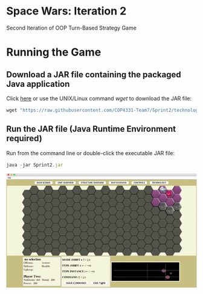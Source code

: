 # Space Wars: Iteration 2
Second Iteration of OOP Turn-Based Strategy Game

<!--[Iteration 1 requirements](demo/Iteration1_Requirements.pdf)-->

# Running the Game

## Download a JAR file containing the packaged Java application
Click [here](Sprint1.jar) or use the UNIX/Linux command *wget* to download the JAR file:
 
```javascript
wget "https://raw.githubusercontent.com/COP4331-Team7/Sprint2/technology/Sprint2.jar" -O Sprint2.jar 
```
## Run the JAR file (Java Runtime Environment required)
Run from the command line or double-click the executable JAR file:
```javascript
java -jar Sprint2.jar 
```

<!-- ![alt tag](demo/toggle_turn.gif) -->

![alt tag](demo/prospect.gif)
